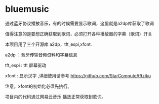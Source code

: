 # bluemusic

通过蓝牙协议播放音乐，有的时候需要显示歌词，这里就是a2dp库获取了歌词

值得注意的是要想正确获取到歌词，必须打开各种播放器的字幕（歌词）开关

本项目用了三个开源库 a2dp，tft_espi,xfont.

a2dp ：蓝牙传输音频资料和字幕信息

tft_espi : tft 屏幕驱动 

xfont  : 显示汉字 ,详细使用请参考 https://github.com/StarCompute/tftziku 

注意，xfont的初始化必须先执行。


项目内的代码通过网易云音乐 播放正常获取到歌词。


